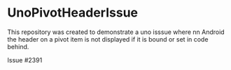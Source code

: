# UnoPivotHeaderIssue

This repository was created to demonstrate a uno isssue where nn Android the header on a pivot item is not displayed if it is bound or set in code behind.

Issue #2391